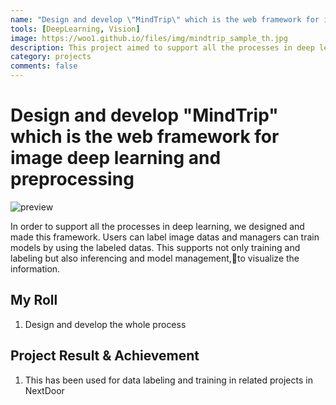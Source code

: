 ```yaml
---
name: "Design and develop \"MindTrip\" which is the web framework for image deep learning and preprocessing"
tools: [DeepLearning, Vision]
image: https://woo1.github.io/files/img/mindtrip_sample_th.jpg
description: This project aimed to support all the processes in deep learning on the web.
category: projects
comments: false
---
```


# Design and develop "MindTrip" which is the web framework for image deep learning and preprocessing

<!-- The Movies Project is something like **Netflix**, the only difference is that **it's not real**! It doesn't exist! I just created it to demonstrate how the **showcase** page looks like and how you can write whatever you want with full markdown support. -->
![preview](https://woo1.github.io/files/img/mindtrip_sample.png)

In order to support all the processes in deep learning, we designed and made this framework. Users can label image datas and managers can train models by using the labeled datas. This supports not only training and labeling but also inferencing and model management,to visualize the information.

## My Roll

1. Design and develop the whole process

## Project Result & Achievement

1. This has been used for data labeling and training in related projects in NextDoor



